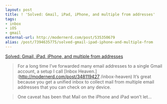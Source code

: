 ```yaml
---
layout: post
title: ! 'Solved: Gmail, iPad, iPhone, and multiple from addresses'
tags:
- inbox
- iOS
- gmail
external-url: http://modernerd.com/post/535350679
alias: /post/7394635775/solved-gmail-ipad-iphone-and-multiple-from
---
```

[Solved: Gmail, iPad, iPhone, and multiple from
addresses](http://modernerd.com/post/535350679)

> For a long time I’ve forwarded many email addresses to a single Gmail
account, a setup I call [Inbox Heaven.](http://modernerd.com/post/348119427
/inbox-heaven) It’s great because you get a unified inbox to collect mail from
multiple email addresses that you can check on any device.

>

> One caveat has been that Mail on the iPhone and iPad won’t let…

